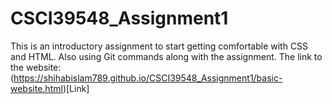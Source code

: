 # CSCI39548_Assignment1
This is an introductory assignment to start getting comfortable with CSS and HTML. Also using Git commands along with the assignment.
The link to the website: (https://shihabislam789.github.io/CSCI39548_Assignment1/basic-website.html)[Link]
